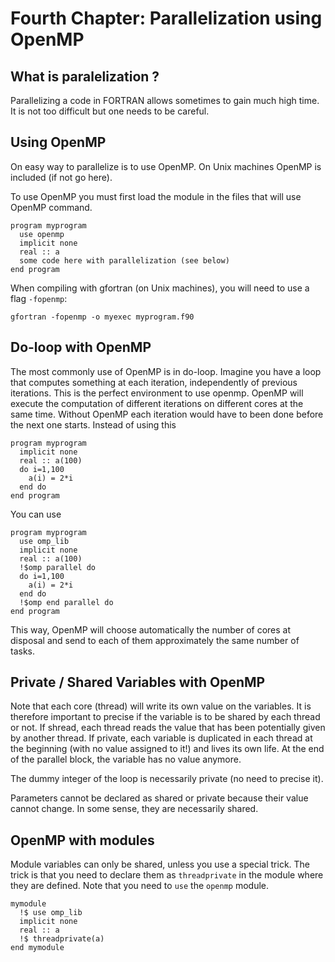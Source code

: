 # Fourth Chapter: Parallelization using OpenMP


## What is paralelization ?

Parallelizing a code in FORTRAN allows sometimes to gain much high time. It is not too difficult but one needs to be careful.

## Using OpenMP

On easy way to parallelize is to use OpenMP. On Unix machines OpenMP is included (if not go here).

To use OpenMP you must first load the module in the files that will use OpenMP command. 
```
program myprogram
  use openmp
  implicit none
  real :: a
  some code here with parallelization (see below)
end program
```

When compiling with gfortran (on Unix machines), you will need to use a flag ```-fopenmp```:
```
gfortran -fopenmp -o myexec myprogram.f90
```

## Do-loop with OpenMP

The most commonly use of OpenMP is in do-loop. Imagine you have a loop that computes something at each iteration, independently of previous iterations. This is the perfect environment to use openmp. OpenMP will execute the computation of different iterations on different cores at the same time. Without OpenMP each iteration would have to been done before the next one starts. Instead of using this
```
program myprogram
  implicit none
  real :: a(100)
  do i=1,100
    a(i) = 2*i
  end do
end program
```
You can use
```
program myprogram
  use omp_lib
  implicit none
  real :: a(100)
  !$omp parallel do
  do i=1,100
    a(i) = 2*i
  end do
  !$omp end parallel do
end program
```
This way, OpenMP will choose automatically the number of cores at disposal and send to each of them approximately the same number of tasks.

## Private / Shared Variables with OpenMP

Note that each core (thread) will write its own value on the variables. It is therefore important to precise if the variable is to be shared by each thread or not. If shread, each thread reads the value that has been potentially given by another thread. If private, each variable is duplicated in each thread at the beginning (with no value assigned to it!) and lives its own life. At the end of the parallel block, the variable has no value anymore.

The dummy integer of the loop is necessarily private (no need to precise it).

Parameters cannot be declared as shared or private because their value cannot change. In some sense, they are necessarily shared.

## OpenMP with modules

Module variables can only be shared, unless you use a special trick. The trick is that you need to declare them as ```threadprivate``` in the module where they are defined. Note that you need to ```use``` the ```openmp``` module.
```
mymodule
  !$ use omp_lib
  implicit none
  real :: a
  !$ threadprivate(a)
end mymodule
```

